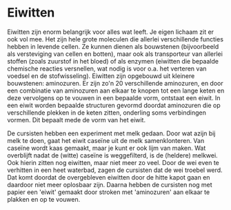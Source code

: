 # Eiwitten
Eiwitten zijn enorm belangrijk voor alles wat leeft. Je eigen lichaam zit er ook vol mee. Het zijn hele grote moleculen die allerlei verschillende functies hebben in levende cellen. Ze kunnen dienen als bouwstenen (bijvoorbeeld als versteviging van cellen en botten), maar ook als transporteur van allerlei stoffen (zoals zuurstof in het bloed) of als enzymen (eiwitten die bepaalde chemische reacties versnellen, wat nodig is voor o.a. het verteren van voedsel en de stofwisseling). Eiwitten zijn opgebouwd uit kleinere bouwstenen: aminozuren. Er zijn zo'n 20 verschillende aminozuren, en door een combinatie van aminozuren aan elkaar te knopen tot een lange keten en deze vervolgens op te vouwen in een bepaalde vorm, ontstaat een eiwit. In een eiwit worden bepaalde structuren gevormd doordat aminozuren die op verschillende plekken in de keten zitten, onderling soms verbindingen vormen. Dit bepaalt mede de vorm van het eiwit.

De cursisten hebben een experiment met melk gedaan. Door wat azijn bij melk te doen, gaat het eiwit caseïne uit de melk samenklonteren. Van caseïne wordt kaas gemaakt, maar je kunt er ook lijm van maken. Wat overblijft nadat de (witte) caseïne is weggefilterd, is de (heldere) melkwei. Ook hierin zitten nog eiwitten, maar niet meer zo veel. Door de wei even te verhitten in een heet waterbad, zagen de cursisten dat de wei troebel werd. Dat komt doordat de overgebleven eiwitten door de hitte kapot gaan en daardoor niet meer oplosbaar zijn. Daarna hebben de cursisten nog met papier een 'eiwit' gemaakt door stroken met 'aminozuren' aan elkaar te plakken en op te vouwen.
